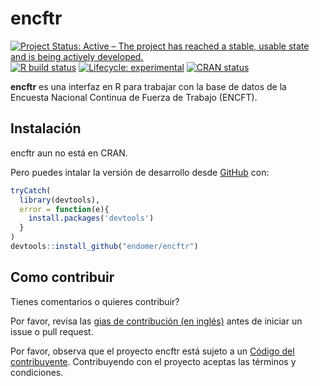 
<!-- README.md is generated from README.Rmd. Please edit that file -->

# encftr

<!-- badges: start -->
[![Project Status: Active – The project has reached a stable, usable state and is being actively developed.](https://www.repostatus.org/badges/latest/active.svg)](https://www.repostatus.org/#active)
[![R build
status](https://github.com/drdsdaniel/encftr/workflows/R-CMD-check/badge.svg)](https://github.com/drdsdaniel/encftr/actions)
[![Lifecycle:
experimental](https://img.shields.io/badge/lifecycle-experimental-orange.svg)](https://www.tidyverse.org/lifecycle/#experimental)
[![CRAN
status](https://www.r-pkg.org/badges/version/encftr)](https://CRAN.R-project.org/package=encftr)
<!-- badges: end -->

<strong>encftr</strong> es una interfaz en R para trabajar con la base
de datos de la Encuesta Nacional Continua de Fuerza de Trabajo (ENCFT).

## Instalación

encftr aun no está en CRAN.

<!-- You can install the released version of encftr from [CRAN](https://CRAN.R-project.org) with: -->

<!-- ``` r -->

<!-- install.packages("encftr") -->

<!-- ``` -->

Pero puedes intalar la versión de desarrollo desde
[GitHub](https://github.com/) con:

``` r
tryCatch(
  library(devtools),
  error = function(e){
    install.packages('devtools')
  }
)
devtools::install_github("endomer/encftr")
```

## Como contribuir

Tienes comentarios o quieres contribuir?

Por favor, revisa las [gias de contribución (en
inglés)](https://endomer.github.io/encftr/CONTRIBUTING.html) antes de
iniciar un issue o pull request.

Por favor, observa que el proyecto encftr está sujeto a un [Código del
contribuyente](https://contributor-covenant.org/es/version/2/0/CODE_OF_CONDUCT.html).
Contribuyendo con el proyecto aceptas las términos y condiciones.
